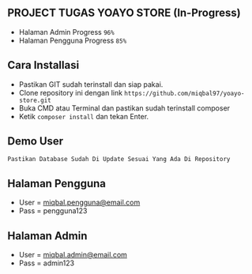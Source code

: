 ## PROJECT TUGAS YOAYO STORE (In-Progress)
 - Halaman Admin Progress `96%`
 - Halaman Pengguna Progress `85%`

## Cara Installasi
 - Pastikan GIT sudah terinstall dan siap pakai.
 - Clone repository ini dengan link `https://github.com/miqbal97/yoayo-store.git`
 - Buka CMD atau Terminal dan pastikan sudah terinstall composer
 - Ketik `composer install` dan tekan Enter.

## Demo User
`Pastikan Database Sudah Di Update Sesuai Yang Ada Di Repository`

## Halaman Pengguna
 - User = miqbal.pengguna@email.com
 - Pass = pengguna123

## Halaman Admin
 - User = miqbal.admin@email.com
 - Pass = admin123
